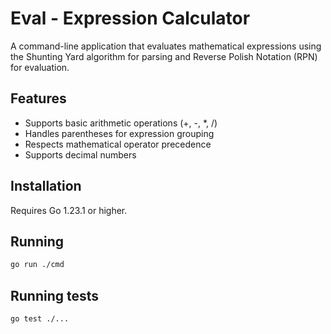# Eval - Expression Calculator

A command-line application that evaluates mathematical expressions using the Shunting Yard algorithm for parsing and Reverse Polish Notation (RPN) for evaluation.

## Features

- Supports basic arithmetic operations (+, -, *, /)
- Handles parentheses for expression grouping
- Respects mathematical operator precedence
- Supports decimal numbers

## Installation

Requires Go 1.23.1 or higher.

## Running

```bash
go run ./cmd
```

## Running tests

```bash
go test ./...
```
